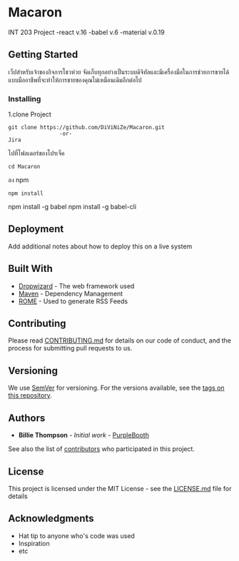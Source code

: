 # Macaron
INT 203 Project
-react v.16
-babel v.6
-material v.0.19
## Getting Started

เว็ปสำหรับเจ้าของกิจการโชวห่วย จัดเก็บทุกอย่างเป็นระบบดิจิทัลและมีเครื่องมือในการช่วยการขายได้แบบมืออาชีพที่จะทำให้การขายของคุณไม่เหมือนเดิมอีกต่อไป


### Installing

1.clone Project

```
git clone https://github.com/DiViNiZe/Macaron.git
                -or-
Jira
```

ไปที่โฟลเดอร์ของโปรเจ็ค
```
cd Macaron 
```

ลง npm
```
npm install
```
npm install -g babel
npm install -g babel-cli


## Deployment

Add additional notes about how to deploy this on a live system

## Built With

* [Dropwizard](http://www.dropwizard.io/1.0.2/docs/) - The web framework used
* [Maven](https://maven.apache.org/) - Dependency Management
* [ROME](https://rometools.github.io/rome/) - Used to generate RSS Feeds

## Contributing

Please read [CONTRIBUTING.md](https://gist.github.com/PurpleBooth/b24679402957c63ec426) for details on our code of conduct, and the process for submitting pull requests to us.

## Versioning

We use [SemVer](http://semver.org/) for versioning. For the versions available, see the [tags on this repository](https://github.com/your/project/tags). 

## Authors

* **Billie Thompson** - *Initial work* - [PurpleBooth](https://github.com/PurpleBooth)

See also the list of [contributors](https://github.com/your/project/contributors) who participated in this project.

## License

This project is licensed under the MIT License - see the [LICENSE.md](LICENSE.md) file for details

## Acknowledgments

* Hat tip to anyone who's code was used
* Inspiration
* etc
